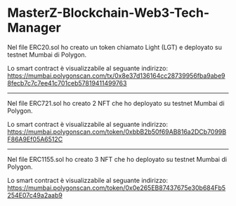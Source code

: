 # MasterZ-Blockchain-Web3-Tech-Manager

Nel file ERC20.sol ho creato un token chiamato Light (LGT) e deployato su testnet Mumbai di Polygon.

Lo smart contract è visualizzabile al seguante indirizzo: https://mumbai.polygonscan.com/tx/0x8e37d136164cc28739956fba9abe98fecb7c7c7ee41c701ceb57819411499763

----------

Nel file ERC721.sol ho creato 2 NFT che ho deployato su testnet Mumbai di Polygon.

Lo smart contract è visualizzabile al seguante indirizzo: https://mumbai.polygonscan.com/token/0xbbB2b50f69AB816a2DCb7099BF86A9Ef05A6512C

----------

Nel file ERC1155.sol ho creato 3 NFT che ho deployato su testnet Mumbai di Polygon.

Lo smart contract è visualizzabile al seguante indirizzo: https://mumbai.polygonscan.com/token/0x0e265EB87437675e30b684Fb5254E07c49a2aab9
